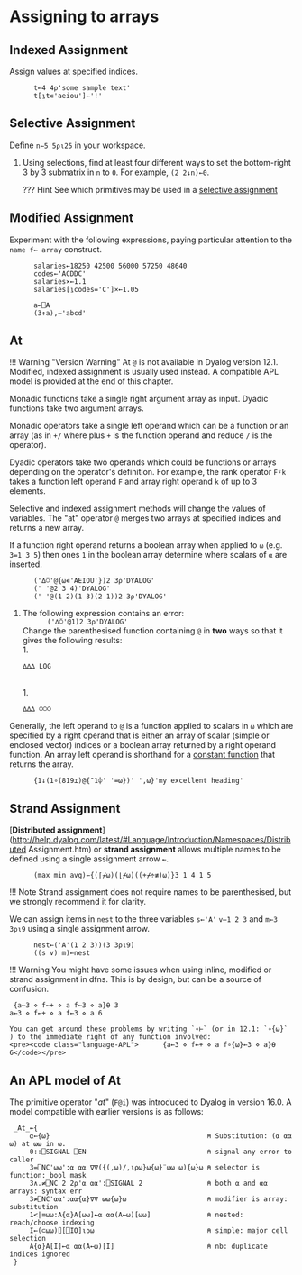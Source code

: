# Assigning to arrays

## Indexed Assignment
Assign values at specified indices.

```APL
      t←4 4⍴'some sample text'
      t[⍸t∊'aeiou']←'!'
```

## Selective Assignment
Define `n←5 5⍴⍳25` in your workspace.

1. Using selections, find at least four different ways to set the bottom-right 3 by 3 submatrix in `n` to `0`.
	For example, `(2 2↓n)←0`.

	??? Hint
		See which primitives may be used in a <a href='http://help.dyalog.com/latest/#Language/Primitive%20Functions/Assignment%20Selective.htm?Highlight=selective%20assignment'>selective assignment</a>

## Modified Assignment
Experiment with the following expressions, paying particular attention to the `name f← array` construct.

```APL
      salaries←18250 42500 56000 57250 48640
      codes←'ACDDC'
      salaries×←1.1
      salaries[⍸codes='C']×←1.05

      a←⎕A
      (3↑a),←'abcd'
```

## At

!!! Warning "Version Warning"
	At `@` is not available in Dyalog version 12.1. Modified, indexed assignment is usually used instead. A compatible APL model is provided at the end of this chapter.

Monadic functions take a single right argument array as input. Dyadic functions take two argument arrays.

Monadic operators take a single left operand which can be a function or an array (as in `+/` where plus `+` is the function operand and reduce `/` is the operator). 

Dyadic operators take two operands which could be functions or arrays depending on the operator's definition. For example, the rank operator `F⍤k` takes a function left operand `F` and array right operand `k` of up to 3 elements.

Selective and indexed assignment methods will change the values of variables. The "at" operator `@` merges two arrays at specified indices and returns a new array.

If a function right operand returns a boolean array when applied to `⍵` (e.g. `3=1 3 5`) then ones `1` in the boolean array determine where scalars of `⍺` are inserted.

```APL
      ('∆⍥'@{⍵∊'AEIOU'})2 3⍴'DYALOG'
      (' '@2 3 4)'DYALOG'
      (' '@(1 2)(1 3)(2 1))2 3⍴'DYALOG'
```

1. The following expression contains an error:  
	`      ('∆⍥'@1)2 3⍴'DYALOG'`  
	Change the parenthesised function containing `@` in **two** ways so that it gives the following results:  
	1. 
		<pre><code>∆∆∆
		LOG</code></pre>  
	1. 
		<pre><code>∆∆∆
		⍥⍥⍥</code></pre>

Generally, the left operand to `@` is a function applied to scalars in `⍵` which are specified by a right operand that is either an array of scalar (simple or enclosed vector) indices or a boolean array returned by a right operand function. An array left operand is shorthand for a [constant function](https://aplwiki.com/wiki/Constant) that returns the array.

```APL
      {1↓(1∘(819⌶)@{¯1⌽' '=⍵})' ',⍵}'my excellent heading'
```

## Strand Assignment
[**Distributed assignment**](http://help.dyalog.com/latest/#Language/Introduction/Namespaces/Distributed Assignment.htm) or **strand assignment** allows multiple names to be defined using a single assignment arrow `←`.

```APL
      (max min avg)←{(⌈⌿⍵)(⌊⌿⍵)((+⌿÷≢)⍵)}3 1 4 1 5
```

!!! Note
	Strand assignment does not require names to be parenthesised, but we strongly recommend it for clarity.

We can assign items in `nest` to the three variables `s←'A'` `v←1 2 3` and `m←3 3⍴⍳9` using a single assignment arrow.

```APL
      nest←('A'(1 2 3))(3 3⍴⍳9)
      ((s v) m)←nest
```

!!! Warning
	You might have some issues when using inline, modified or strand assignment in dfns. This is by design, but can be a source of confusion.
	<pre><code class="language-APL">      {a←3 ⋄ f←+ ⋄ a f←3 ⋄ a}⍬
	3
	      a←3 ⋄ f←+ ⋄ a f←3 ⋄ a
	6</code></pre>  
	
	You can get around these problems by writing `∘⊢` (or in 12.1: `∘{⍵}` ) to the immediate right of any function involved:
	<pre><code class="language-APL">      {a←3 ⋄ f←+ ⋄ a f∘{⍵}←3 ⋄ a}⍬
	6</code></pre>

## An APL model of At
The primitive operator "*at*" (`F@i`) was introduced to Dyalog in version 16.0. A model compatible with earlier versions is as follows:  
```
 _At_←{
     ⍺←{⍵}                                       ⍝ Substitution: (⍺ ⍺⍺ ⍵) at ⍵⍵ in ⍵.
     0::⎕SIGNAL ⎕EN                              ⍝ signal any error to caller
     3=⎕NC'⍵⍵':⍺ ⍺⍺ ∇∇({(,⍵)/,⍳⍴⍵}⍵{⍵}¨⍵⍵ ⍵){⍵}⍵ ⍝ selector is function: bool mask
     3∧.≠⎕NC 2 2⍴'⍺ ⍺⍺':⎕SIGNAL 2                ⍝ both ⍺ and ⍺⍺ arrays: syntax err
     3≠⎕NC'⍺⍺':⍺⍺{⍺}∇∇ ⍵⍵{⍵}⍵                    ⍝ modifier is array: substitution
     1<|≡⍵⍵:A{⍺}A[⍵⍵]←⍺ ⍺⍺(A←⍵)[⍵⍵]              ⍝ nested: reach/choose indexing
     I←(⊂⍵⍵)⌷[⎕IO]⍳⍴⍵                            ⍝ simple: major cell selection
     A{⍺}A[I]←⍺ ⍺⍺(A←⍵)[I]                       ⍝ nb: duplicate indices ignored
 }
```